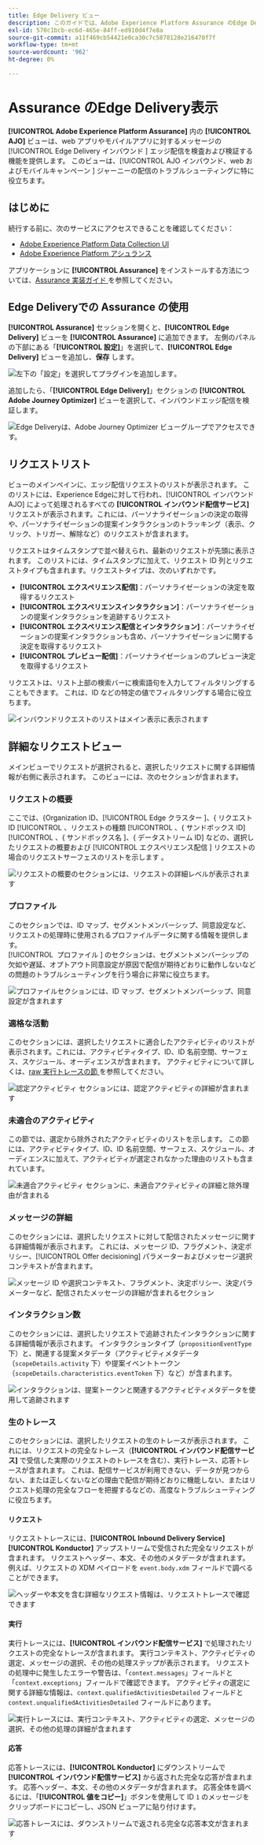 ```yaml
---
title: Edge Delivery ビュー
description: このガイドでは、Adobe Experience Platform Assurance のEdge Delivery ビューについて詳しく説明します。
exl-id: 570c1bcb-ec6d-465e-84ff-ed910d4f7e8a
source-git-commit: a11f469cb54421e0ca30c7c5878128e216470f7f
workflow-type: tm+mt
source-wordcount: '962'
ht-degree: 0%

---
```


# Assurance のEdge Delivery表示

**[!UICONTROL Adobe Experience Platform Assurance]** 内の **[!UICONTROL AJO]** ビューは、web アプリやモバイルアプリに対するメッセージの [!UICONTROL Edge Delivery インバウンド &#x200B;] エッジ配信を検査および検証する機能を提供します。 このビューは、[!UICONTROL AJO インバウンド、web およびモバイルキャンペーン &#x200B;] ジャーニーの配信のトラブルシューティングに特に役立ちます。

## はじめに

続行する前に、次のサービスにアクセスできることを確認してください：

- [Adobe Experience Platform Data Collection UI](https://experience.adobe.com/#/data-collection/)
- [Adobe Experience Platform アシュランス ](https://experience.adobe.com/assurance)

アプリケーションに **[!UICONTROL Assurance]** をインストールする方法については、[Assurance 実装ガイド ](../tutorials/implement-assurance.md) を参照してください。

## Edge Deliveryでの Assurance の使用

**[!UICONTROL Assurance]** セッションを開くと、**[!UICONTROL Edge Delivery]** ビューを **[!UICONTROL Assurance]** に追加できます。 左側のパネルの下部にある「**[!UICONTROL 設定]**」を選択して、**[!UICONTROL Edge Delivery]** ビューを追加し、**保存** します。

![ 左下の「設定」を選択してプラグインを追加します ](./images/edge-delivery/add-plugin.png)。

追加したら、「**[!UICONTROL Edge Delivery]**」セクションの **[!UICONTROL Adobe Journey Optimizer]** ビューを選択して、インバウンドエッジ配信を検証します。

![Edge Deliveryは、Adobe Journey Optimizer ビューグループでアクセスでき ](./images/edge-delivery/ajo-plugins.png) す。

## リクエストリスト

ビューのメインペインに、エッジ配信リクエストのリストが表示されます。 このリストには、Experience Edgeに対して行われ、[!UICONTROL &#x200B; インバウンドAJO] によって処理されるすべての **[!UICONTROL インバウンド配信サービス]** リクエストが表示されます。これには、パーソナライゼーションの決定の取得や、パーソナライゼーションの提案インタラクションのトラッキング（表示、クリック、トリガー、解除など）のリクエストが含まれます。

リクエストはタイムスタンプで並べ替えられ、最新のリクエストが先頭に表示されます。 このリストには、タイムスタンプに加えて、リクエスト ID 列とリクエストタイプも含まれます。リクエストタイプは、次のいずれかです。

- **[!UICONTROL エクスペリエンス配信]**：パーソナライゼーションの決定を取得するリクエスト
- **[!UICONTROL エクスペリエンスインタラクション]**：パーソナライゼーションの提案インタラクションを追跡するリクエスト
- **[!UICONTROL エクスペリエンス配信とインタラクション]**：パーソナライゼーションの提案インタラクションも含め、パーソナライゼーションに関する決定を取得するリクエスト
- **[!UICONTROL プレビュー配信]**：パーソナライゼーションのプレビュー決定を取得するリクエスト

リクエストは、リスト上部の検索バーに検索語句を入力してフィルタリングすることもできます。 これは、ID などの特定の値でフィルタリングする場合に役立ちます。

![ インバウンドリクエストのリストはメイン表示に表示されます ](./images/edge-delivery/request-list.png)

## 詳細なリクエストビュー

メインビューでリクエストが選択されると、選択したリクエストに関する詳細情報が右側に表示されます。 このビューには、次のセクションが含まれます。

### リクエストの概要

ここでは、&lbrace;Organization ID、[!UICONTROL Edge クラスター &#x200B;]、&lbrace; リクエスト ID  [!UICONTROL 、リクエストの種類 [!UICONTROL 、&lbrace; サンドボックス ID] [!UICONTROL 、&lbrace; サンドボックス名 &#x200B;]、&lbrace; データストリーム ID] などの、選択したリクエストの概要および [!UICONTROL &#x200B; エクスペリエンス配信 &#x200B;] リクエストの場合のリクエストサーフェスのリストを示します 。

![ リクエストの概要のセクションには、リクエストの詳細レベルが表示されます ](./images/edge-delivery/request-overview.png)

### プロファイル

このセクションでは、ID マップ、セグメントメンバーシップ、同意設定など、リクエストの処理時に使用されるプロファイルデータに関する情報を提供します。\
[!UICONTROL &#x200B; プロファイル &#x200B;] のセクションは、セグメントメンバーシップの欠如や遅延、オプトアウト同意設定が原因で配信が期待どおりに動作しないなどの問題のトラブルシューティングを行う場合に非常に役立ちます。

![ プロファイルセクションには、ID マップ、セグメントメンバーシップ、同意設定が含まれます ](./images/edge-delivery/profile.png)

### 適格な活動

このセクションには、選択したリクエストに適合したアクティビティのリストが表示されます。これには、アクティビティタイプ、ID、ID 名前空間、サーフェス、スケジュール、オーディエンスが含まれます。 アクティビティについて詳しくは、[raw 実行トレースの節 ](#execution) を参照してください。

![ 認定アクティビティ セクションには、認定アクティビティの詳細が含まれます ](./images/edge-delivery/qualified-activities.png)

### 未適合のアクティビティ

この節では、選定から除外されたアクティビティのリストを示します。 この節には、アクティビティタイプ、ID、ID 名前空間、サーフェス、スケジュール、オーディエンスに加えて、アクティビティが選定されなかった理由のリストも含まれています。

![ 未適合アクティビティ セクションに、未適合アクティビティの詳細と除外理由が含まれる ](./images/edge-delivery/unqualified-activities.png)

### メッセージの詳細

このセクションには、選択したリクエストに対して配信されたメッセージに関する詳細情報が表示されます。 これには、メッセージ ID、フラグメント、決定ポリシー、[!UICONTROL Offer decisioning] パラメーターおよびメッセージ選択コンテキストが含まれます。

![ メッセージ ID や選択コンテキスト、フラグメント、決定ポリシー、決定パラメーターなど、配信されたメッセージの詳細が含まれるセクション ](./images/edge-delivery/message-details.png)

### インタラクション数

このセクションには、選択したリクエストで追跡されたインタラクションに関する詳細情報が表示されます。 インタラクションタイプ（`propositionEventType` 下）と、関連する提案メタデータ（アクティビティメタデータ（`scopeDetails.activity` 下）や提案イベントトークン（`scopeDetails.characteristics.eventToken` 下）など）が含まれます。

![ インタラクションは、提案トークンと関連するアクティビティメタデータを使用して追跡されます ](./images/edge-delivery/interactions.png)

### 生のトレース

このセクションには、選択したリクエストの生のトレースが表示されます。 これには、リクエストの完全なトレース（**[!UICONTROL インバウンド配信サービス]** で受信した実際のリクエストのトレースを含む）、実行トレース、応答トレースが含まれます。 これは、配信サービスが利用できない、データが見つからない、または正しくないなどの理由で配信が期待どおりに機能しない、またはリクエスト処理の完全なフローを把握するなどの、高度なトラブルシューティングに役立ちます。

#### リクエスト

リクエストトレースには、**[!UICONTROL Inbound Delivery Service]**&#x200B;**[!UICONTROL Konductor]** アップストリームで受信された完全なリクエストが含まれます。 リクエストヘッダー、本文、その他のメタデータが含まれます。 例えば、リクエストの XDM ペイロードを `event.body.xdm` フィールドで調べることができます。

![ ヘッダーや本文を含む詳細なリクエスト情報は、リクエストトレースで確認できます ](./images/edge-delivery/request.png)

#### 実行

実行トレースには、**[!UICONTROL インバウンド配信サービス]** で処理されたリクエストの完全なトレースが含まれます。 実行コンテキスト、アクティビティの選定、メッセージの選択、その他の処理ステップが表示されます。 リクエストの処理中に発生したエラーや警告は、「`context.messages`」フィールドと「`context.exceptions`」フィールドで確認できます。 アクティビティの選定に関する詳細な情報は、`context.qualifiedActivitiesDetailed` フィールドと `context.unqualifiedActivitiesDetailed` フィールドにあります。

![ 実行トレースには、実行コンテキスト、アクティビティの選定、メッセージの選択、その他の処理の詳細が含まれます ](./images/edge-delivery/execution.png)

#### 応答

応答トレースには、**[!UICONTROL Konductor]** にダウンストリームで **[!UICONTROL インバウンド配信サービス]** から返された完全な応答が含まれます。 応答ヘッダー、本文、その他のメタデータが含まれます。 応答全体を調べるには、「**[!UICONTROL 値をコピー]**」ボタンを使用して ID `1` のメッセージをクリップボードにコピーし、JSON ビューアに貼り付けます。

![ 応答トレースには、ダウンストリームで返される完全な応答本文が含まれます ](./images/edge-delivery/response.png)
